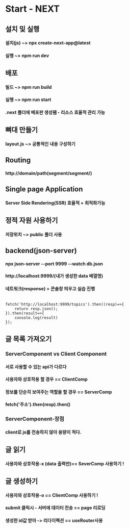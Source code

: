 # Start - NEXT

## 설치 및 실행

#### 설치(js) ~> npx create-next-app@latest

#### 실행 ~> npm run dev

## 배포

#### 빌드 ~> npm run build

#### 실행 ~> npm run start

#### .next 폴더에 배포판 생성됌 - 리소스 효율적 관리 가능

## 뼈대 만들기

#### layout.js ~> 공통적인 내용 구성하기

## Routing

#### http://domain/path(segment/segment/)

## Single page Application

#### Server Side Rendering(SSR) 효율적 + 최적화가능

## 정적 자원 사용하기

#### 저장위치 ~> public 폴더 사용

## backend(json-server)

#### npx json-server --port 9999 --watch db.json

#### http://localhost:9999/(내가 생성한 data 배열명)

#### 네트워크(response) + 콘솔창 띄우고 실습 진행

```

fetch('http://localhost:9999/topics').then((resp)=>{
    return resp.json();
}).then(result=>{
    console.log(result)
});

```

## 글 목록 가져오기

### ServerComponent vs Client Component

#### 서로 사용할 수 있는 api가 다르다

#### 사용자와 상호작용 할 경우 == ClientComp

#### 정보를 단순히 보여주는 역할을 할 경우 == ServerComp

#### fetch('주소').then(resp).then()

### ServerComponent-장점

#### client로 js를 전송하지 않아 용량이 적다.

## 글 읽기

#### 사용자와 상호작용-x (data 출력만)== SeverComp 사용하기 !

## 글 생성하기

#### 사용자와 상호작용-o == ClientComp 사용하기 !

#### submit 클릭시 - 서버에 데이터 전송 == page 리로딩

#### 생성한 id값 받아 -> 리다이렉션 == useRouter사용
